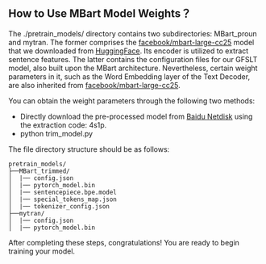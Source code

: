 ## How to Use MBart Model Weights？

The ./pretrain_models/ directory contains two subdirectories: MBart_proun and mytran. The former comprises the [facebook/mbart-large-cc25](https://huggingface.co/facebook/mbart-large-cc25) model that we downloaded from [HuggingFace](https://huggingface.co). Its encoder is utilized to extract sentence features. The latter contains the configuration files for our GFSLT model, also built upon the MBart architecture. Nevertheless, certain weight parameters in it, such as the Word Embedding layer of the Text Decoder, are also inherited from [facebook/mbart-large-cc25](https://huggingface.co/facebook/mbart-large-cc25).

You can obtain the weight parameters through the following two methods:

* Directly download the pre-processed model from [Baidu Netdisk](https://pan.baidu.com/s/15h9dsHMPH8dXH7glZvZnng?pwd=4s1p) using the extraction code: 4s1p.
* python trim_model.py

The file directory structure should be as follows:

```
pretrain_models/
├──MBart_trimmed/
│  |── config.json
│  |── pytorch_model.bin
│  |── sentencepiece.bpe.model
│  |── special_tokens_map.json
│  |── tokenizer_config.json
├──mytran/
│  |── config.json
│  |── pytorch_model.bin
```

After completing these steps, congratulations! You are ready to begin training your model.
